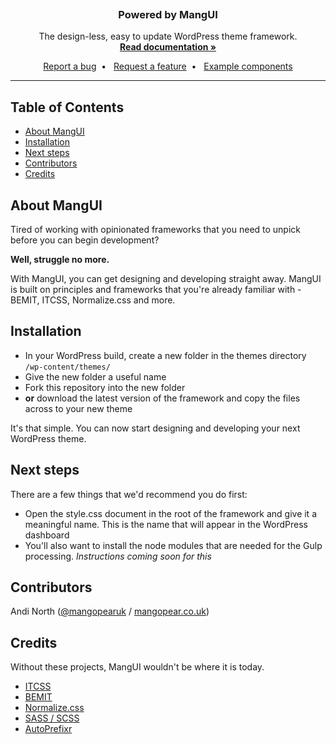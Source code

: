 <p align="center">
  <a href="https://ui.mangopear.co.uk/">
    <img src="https://mangopear.co.uk/ui/mangui-logo.jpg" alt="">
  </a>
</p>


<h3 align="center">
  Powered by MangUI
</h3>


<p align="center">
  The design-less, easy to update WordPress theme framework.
  <br>
  <a href="https://ui.mangopear.co.uk/docs/"><strong>Read documentation &raquo;</strong></a>
</p>


<p align="center">
  <a href="https://github.com/MangopearUK/mangui-framework/issues/new">Report a bug</a>&nbsp;&nbsp;&bull;&nbsp;&nbsp;
  <a href="https://github.com/MangopearUK/mangui-framework/issues/new?label=Enhancement">Request a feature</a>&nbsp;&nbsp;&bull;&nbsp;&nbsp;
  <a href="https://ui.mangopear.co.uk/examples/">Example components</a>
</p>


-----


## Table of Contents

- [About MangUI](#about-mangui)
- [Installation](#installation)
- [Next steps](#next-steps)
- [Contributors](#contributors)
- [Credits](#credits)


## About MangUI

Tired of working with opinionated frameworks that you need to unpick before you can begin development?

**Well, struggle no more.**

With MangUI, you can get designing and developing straight away. MangUI is built on principles and frameworks that you're already familiar with - BEMIT, ITCSS, Normalize.css and more.

## Installation

* In your WordPress build, create a new folder in the themes directory `/wp-content/themes/`
* Give the new folder a useful name
* Fork this repository into the new folder
* **or** download the latest version of the framework and copy the files across to your new theme

It's that simple. You can now start designing and developing your next WordPress theme.

## Next steps

There are a few things that we'd recommend you do first:

* Open the style.css document in the root of the framework and give it a meaningful name. This is the name that will appear in the WordPress dashboard
* You'll also want to install the node modules that are needed for the Gulp processing. *Instructions coming soon for this*

## Contributors

Andi North ([@mangopearuk](https://twitter.com/MangopearUK) / [mangopear.co.uk](https://mangopear.co.uk))

## Credits

Without these projects, MangUI wouldn't be where it is today.

* [ITCSS](https://github.com/itcss)
* [BEMIT](http://csswizardry.com/2015/08/bemit-taking-the-bem-naming-convention-a-step-further/)
* [Normalize.css](http://necolas.github.com/normalize.css)
* [SASS / SCSS](http://sass-lang.com/)
* [AutoPrefixr](https://github.com/ai/autoprefixer)